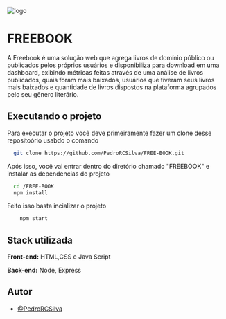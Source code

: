 ![logo]("/site/public/img")

# FREEBOOK

A Freebook é uma solução web que agrega livros de domínio público ou publicados pelos próprios usuários e disponibiliza para download em uma dashboard, exibindo métricas feitas através de uma análise de livros publicados, quais foram mais baixados, usuários que tiveram seus livros mais baixados e quantidade de livros dispostos na plataforma agrupados pelo seu gênero literário.




## Executando o projeto

Para executar o projeto você deve primeiramente fazer um clone desse repositoório usabdo o comando 


```bash
  git clone https://github.com/PedroRCSilva/FREE-BOOK.git
```

Após isso, você vai entrar dentro do diretório chamado "FREEBOOK" e instalar as dependencias do projeto 
```bash
  cd /FREE-BOOK
  npm install
```

Feito isso basta incializar o projeto

```bash
    npm start
```

## Stack utilizada

**Front-end:** HTML,CSS e Java Script

**Back-end:** Node, Express



## Autor

- [@PedroRCSilva](https://github.com/PedroRCSilva)


